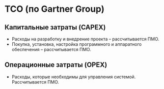# ТСО (по Gartner Group)
## Капитальные затраты (CAPEX)	
*	Расходы на разработку и внедрение проекта – рассчитывается ПМО.
*	Покупка, установка, настройка программного и аппаратного обеспечения – рассчитывается ПМО.
## Операционные затраты (OPEX)
*	Расходы, которые необходимы для управления системой. Рассчитывается ПМО.
